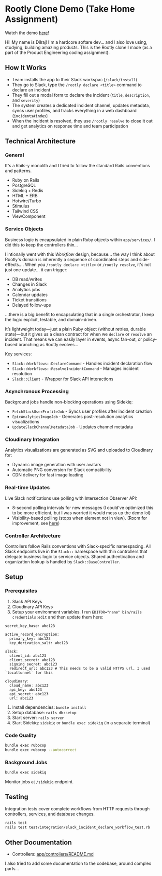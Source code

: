 # Rootly Clone Demo (Take Home Assignment)

Watch the demo
[here](https://www.loom.com/share/419c3c1761f14e64b6a47a1887d96860?sid=68ba0baf-dbbc-4e4c-9b63-72613a1adcd5)!

Hi! My name is Dilraj! I'm a hardcore softare dev... and I also love using,
studying, building amazing products. This is the Rootly clone I made (as a part
of the Product Engineering coding assignment).

## How It Works

- Team installs the app to their Slack workspac (`/slack/install`)
- They go to Slack, type the `/rootly declare <title>` command to declare an
  incident
- They fill out a modal form to declare the incident (`title`, `description`,
  and `severity`)
- The system creates a dedicated incident channel, updates metadata, syncs user
  profiles, and tracks everything in a web dashboard (`incidents#index`)
- When the incident is resolved, they use `/rootly resolve` to close it out and
  get analytics on response time and team participation

## Technical Architecture

### General

It's a Rails-y monolith and I tried to follow the standard Rails conventions and
patterns.

- Ruby on Rails
- PostgreSQL
- Sidekiq + Redis
- HTML + ERB
- Hotwire/Turbo
- Stimulus
- Tailwind CSS
- ViewComponent

### Service Objects

Business logic is encapsulated in plain Ruby objects within `app/services/`. I
did this to keep the controllers thin...

I intionally went with this _Workflow_ design, because... the way I think about
Rootly's domain is inherently a sequence of coordinated steps and
side-effects.... When you `/rootly declare <title>` or `/rootly resolve`, it's
not just one update... it can trigger:

- DB read/writes
- Changes in Slack
- Analytics jobs
- Calendar updates
- Ticket transitions
- Delayed follow-ups

...there is a big benefit to encapsulating that in a single orchestrator, I keep
the logic explicit, testable, and domain-driven.

It’s lightweight today—just a plain Ruby object (without retries, durable
state)—but it gives us a clean contract for when we `declare` or `resolve` an
incident. That means we can easily layer in events, async fan-out, or
policy-based branching as Rootly evolves...

Key services:

- `Slack::Workflows::DeclareCommand` - Handles incident declaration flow
- `Slack::Workflows::ResolveIncidentCommand` - Manages incident resolution
- `Slack::Client` - Wrapper for Slack API interactions

### Asynchronous Processing

Background jobs handle non-blocking operations using Sidekiq:

- `FetchSlackUserProfileJob` - Syncs user profiles after incident creation
- `EpicAnalyticsImageJob` - Generates post-resolution analytics visualizations
- `UpdateSlackChannelMetadataJob` - Updates channel metadata

### Cloudinary Integration

Analytics visualizations are generated as SVG and uploaded to Cloudinary for:

- Dynamic image generation with user avatars
- Automatic PNG conversion for Slack compatibility
- CDN delivery for fast image loading

### Real-time Updates

Live Slack notifications use polling with Intersection Observer API:

- 8-second polling intervals for new messages (I could've optimized this to be
  more efficient, but I was worried it would mess up the demo lol)
- Visibility-based polling (stops when element not in view). (Room for
  improvement, see
  [here](https://github.com/dsomel21/RootlyDemo/blob/bd3158a5e474c7a93a172d3630255d5140470102/app/javascript/controllers/live_slack_controller.js#L20-L21))

### Controller Architecture

Controllers follow Rails conventions with Slack-specific namespacing. All Slack
endpoints live in the `Slack::` namespace with thin controllers that delegate
business logic to service objects. Shared authentication and organization lookup
is handled by `Slack::BaseController`.

## Setup

### Prerequisites

1. Slack API Keys
2. Cloudinary API Keys
3. Setup your environment variables. I run
   `EDITOR="nano" bin/rails credentials:edit` and then update them here:

```
secret_key_base: abc123

active_record_encryption:
  primary_key: abc123
  key_derivation_salt: abc123

slack:
  client_id: abc123
  client_secret: abc123
  signing_secret: abc123
  redirect_url: abc123 # This needs to be a valid HTTPS url. I used `localtunnel` for this

cloudinary:
  cloud_name: abc123
  api_key: abc123
  api_secret: abc123
  url: abc123
```

1. Install dependencies: `bundle install`
2. Setup database: `rails db:setup`
3. Start server: `rails server`
4. Start Sidekiq: `sidekiq` or `bundle exec sidekiq` (in a separate terminal)

### Code Quality

```bash
bundle exec rubocop
bundle exec rubocop --autocorrect
```

### Background Jobs

```bash
bundle exec sidekiq
```

Monitor jobs at `/sidekiq` endpoint.

## Testing

Integration tests cover complete workflows from HTTP requests through
controllers, services, and database changes.

```bash
rails test
rails test test/integration/slack_incident_declare_workflow_test.rb
```

## Other Documentation

- Controllers: [app/controllers/README.md](app/controllers/README.md)

I also tried to add some documentation to the codebase, around complex parts...
